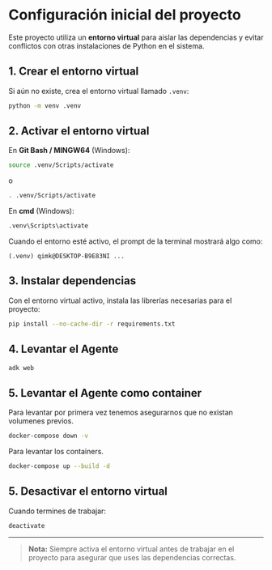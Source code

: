 # Configuración inicial del proyecto

Este proyecto utiliza un **entorno virtual** para aislar las dependencias y evitar conflictos con otras instalaciones de Python en el sistema.

## 1. Crear el entorno virtual

Si aún no existe, crea el entorno virtual llamado `.venv`:

```bash
python -m venv .venv
```

## 2. Activar el entorno virtual

En **Git Bash / MINGW64** (Windows):

```bash
source .venv/Scripts/activate
```
o
```bash
. .venv/Scripts/activate
```

En **cmd** (Windows):

```cmd
.venv\Scripts\activate
```

Cuando el entorno esté activo, el prompt de la terminal mostrará algo como:
```
(.venv) qimk@DESKTOP-B9E83NI ...
```

## 3. Instalar dependencias

Con el entorno virtual activo, instala las librerías necesarias para el proyecto:

```bash
pip install --no-cache-dir -r requirements.txt
```

## 4. Levantar el Agente


```bash
adk web
```


## 5. Levantar el Agente como container

Para levantar por primera vez tenemos asegurarnos que no existan volumenes previos.
```bash
docker-compose down -v
```

Para levantar los containers.
```bash
docker-compose up --build -d
```

## 5. Desactivar el entorno virtual

Cuando termines de trabajar:

```bash
deactivate
```

---

> **Nota:** Siempre activa el entorno virtual antes de trabajar en el proyecto para asegurar que uses las dependencias correctas.

